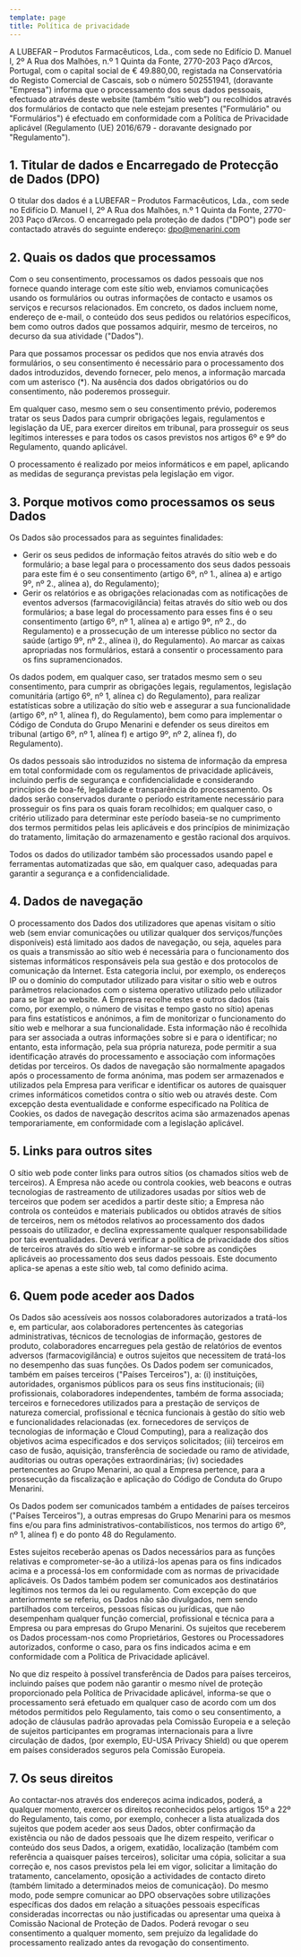 ```yaml
---
template: page
title: Política de privacidade
---
```

A LUBEFAR – Produtos Farmacêuticos, Lda., com sede no Edifício D. Manuel I, 2º A Rua dos Malhões, n.º 1 Quinta da Fonte, 2770-203 Paço d’Arcos, Portugal, com o capital social de € 49.880,00, registada na Conservatória do Registo Comercial de Cascais, sob o número 502551941, (doravante "Empresa") informa que o processamento dos seus dados pessoais, efectuado através deste website (também “sítio web”) ou recolhidos através dos formulários de contacto que nele estejam presentes ("Formulário" ou "Formulários") é efectuado em conformidade com a Política de Privacidade aplicável (Regulamento (UE) 2016/679 - doravante designado por "Regulamento").


## 1. Titular de dados e Encarregado de Protecção de Dados (DPO)

O titular dos dados é a LUBEFAR – Produtos Farmacêuticos, Lda., com sede no Edifício D. Manuel I, 2º A Rua dos Malhões, n.º 1 Quinta da Fonte, 2770-203 Paço d’Arcos. O encarregado pela proteção de dados ("DPO") pode ser contactado através do seguinte endereço: [dpo@menarini.com](mailto:dpo@menarini.com)


## 2. Quais os dados que processamos

Com o seu consentimento, processamos os dados pessoais que nos fornece quando interage com este sítio web, enviamos comunicações usando os formulários ou outras informações de contacto e usamos os serviços e recursos relacionados. Em concreto, os dados incluem nome, endereço de e-mail, o conteúdo dos seus pedidos ou relatórios específicos, bem como outros dados que possamos adquirir, mesmo de terceiros, no decurso da sua atividade ("Dados").

Para que possamos processar os pedidos que nos envia através dos formulários, o seu consentimento é necessário para o processamento dos dados introduzidos, devendo fornecer, pelo menos, a informação marcada com um asterisco (*). Na ausência dos dados obrigatórios ou do consentimento, não poderemos prosseguir. 

Em qualquer caso, mesmo sem o seu consentimento prévio, poderemos tratar os seus Dados para cumprir obrigações legais, regulamentos e legislação da UE, para exercer direitos em tribunal, para prosseguir os seus legítimos interesses e para todos os casos previstos nos artigos 6º e 9º do Regulamento, quando aplicável. 

O processamento é realizado por meios informáticos e em papel, aplicando as medidas de segurança previstas pela legislação em vigor.


## 3. Porque motivos como processamos os seus Dados

Os Dados são processados para as seguintes finalidades: 
* Gerir os seus pedidos de informação feitos através do sítio web e do formulário; a base legal para o processamento dos seus dados pessoais para este fim é o seu consentimento (artigo 6º, nº 1., alínea a) e artigo 9º, nº 2., alínea a), do Regulamento); 
* Gerir os relatórios e as obrigações relacionadas com as notificações de eventos adversos (farmacovigilância) feitas através do sítio web ou dos formulários; a base legal do processamento para esses fins é o seu consentimento (artigo 6º, nº 1, alínea a) e artigo 9º, nº 2., do Regulamento) e a prossecução de um interesse público no sector da saúde (artigo 9º, nº 2., alínea i), do Regulamento).
Ao marcar as caixas apropriadas nos formulários, estará a consentir o processamento para os fins supramencionados.

Os dados podem, em qualquer caso, ser tratados mesmo sem o seu consentimento, para cumprir as obrigações legais, regulamentos, legislação comunitária (artigo 6º, nº 1, alínea c) do Regulamento), para realizar estatísticas sobre a utilização do sítio web e assegurar a sua funcionalidade (artigo 6º, nº 1, alínea f), do Regulamento), bem como para implementar o Código de Conduta do Grupo Menarini e defender os seus direitos em tribunal (artigo 6º, nº 1, alínea f) e artigo 9º, nº 2, alínea f), do Regulamento).

Os dados pessoais são introduzidos no sistema de informação da empresa em total conformidade com os regulamentos de privacidade aplicáveis, incluindo perfis de segurança e confidencialidade e considerando princípios de boa-fé, legalidade e transparência do processamento. Os dados serão conservados durante o período estritamente necessário para prosseguir os fins para os quais foram recolhidos; em qualquer caso, o critério utilizado para determinar este período baseia-se no cumprimento dos termos permitidos pelas leis aplicáveis e dos princípios de minimização do tratamento, limitação do armazenamento e gestão racional dos arquivos.

Todos os dados do utilizador também são processados usando papel e ferramentas automatizadas que são, em qualquer caso, adequadas para garantir a segurança e a confidencialidade.

## 4. Dados de navegação 

O processamento dos Dados dos utilizadores que apenas visitam o sítio web (sem enviar comunicações ou utilizar qualquer dos serviços/funções disponíveis) está limitado aos dados de navegação, ou seja, aqueles para os quais a transmissão ao sítio web é necessária para o funcionamento dos sistemas informáticos responsáveis pela sua gestão e dos protocolos de comunicação da Internet. Esta categoria inclui, por exemplo, os endereços IP ou o domínio do computador utilizado para visitar o sítio web e outros parâmetros relacionados com o sistema operativo utilizado pelo utilizador para se ligar ao website. A Empresa recolhe estes e outros dados (tais como, por exemplo, o número de visitas e tempo gasto no sítio) apenas para fins estatísticos e anónimos, a fim de monitorizar o funcionamento do sítio web e melhorar a sua funcionalidade. Esta informação não é recolhida para ser associada a outras informações sobre si e para o identificar; no entanto, esta informação, pela sua própria natureza, pode permitir a sua identificação através do processamento e associação com informações detidas por terceiros. Os dados de navegação são normalmente apagados após o processamento de forma anónima, mas podem ser armazenados e utilizados pela Empresa para verificar e identificar os autores de quaisquer crimes informáticos cometidos contra o sítio web ou através deste. Com excepção desta eventualidade e conforme especificado na Política de Cookies, os dados de navegação descritos acima são armazenados apenas temporariamente, em conformidade com a legislação aplicável.  


## 5. Links para outros sites 

O sítio web pode conter links para outros sítios (os chamados sítios web de terceiros). A Empresa não acede ou controla cookies, web beacons e outras tecnologias de rastreamento de utilizadores usadas por sítios web de terceiros que podem ser acedidos a partir deste sítio; a Empresa não controla os conteúdos e materiais publicados ou obtidos através de sítios de terceiros, nem os métodos relativos ao processamento dos dados pessoais do utilizador, e declina expressamente qualquer responsabilidade por tais eventualidades. Deverá verificar a política de privacidade dos sítios de terceiros através do sítio web e informar-se sobre as condições aplicáveis ao processamento dos seus dados pessoais. Este documento aplica-se apenas a este sítio web, tal como definido acima.


## 6. Quem pode aceder aos Dados 

Os Dados são acessíveis aos nossos colaboradores autorizados a tratá-los e, em particular, aos colaboradores pertencentes às categorias administrativas, técnicos de tecnologias de informação, gestores de produto, colaboradores encarregues pela gestão de relatórios de eventos adversos (farmacovigilância) e outros sujeitos que necessitem de tratá-los no desempenho das suas funções. Os Dados podem ser comunicados, também em países terceiros ("Países Terceiros"), a: (i) instituições, autoridades, organismos públicos para os seus fins institucionais; (ii) profissionais, colaboradores independentes, também de forma associada; terceiros e fornecedores utilizados para a prestação de serviços de natureza comercial, profissional e técnica funcionais à gestão do sítio web e funcionalidades relacionadas (ex. fornecedores de serviços de tecnologias de informação e Cloud Computing), para a realização dos objetivos acima especificados e dos serviços solicitados; (iii) terceiros em caso de fusão, aquisição, transferência de sociedade ou ramo de atividade, auditorias ou outras operações extraordinárias; (iv) sociedades pertencentes ao Grupo Menarini, ao qual a Empresa pertence, para a prossecução da fiscalização e aplicação do Código de Conduta do Grupo Menarini.

Os Dados podem ser comunicados também a entidades de países terceiros ("Países Terceiros"), a outras empresas do Grupo Menarini para os mesmos fins e/ou para fins administrativos-contabilísticos, nos termos do artigo 6º, nº 1, alínea f) e do ponto 48 do Regulamento.

Estes sujeitos receberão apenas os Dados necessários para as funções relativas e comprometer-se-ão a utilizá-los apenas para os fins indicados acima e a processá-los em conformidade com as normas de privacidade aplicáveis. Os Dados também podem ser comunicados aos destinatários legítimos nos termos da lei ou regulamento. Com excepção do que anteriormente se referiu, os Dados não são divulgados, nem sendo partilhados com terceiros, pessoas físicas ou jurídicas, que não desempenham qualquer função comercial, profissional e técnica para a Empresa ou para empresas do Grupo Menarini. Os sujeitos que receberem os Dados processam-nos como Proprietários, Gestores ou Processadores autorizados, conforme o caso, para os fins indicados acima e em conformidade com a Política de Privacidade aplicável.

No que diz respeito à possível transferência de Dados para países terceiros, incluindo países que podem não garantir o mesmo nível de proteção proporcionado pela Política de Privacidade aplicável, informa-se que o processamento será efetuado em qualquer caso de acordo com um dos métodos permitidos pelo Regulamento, tais como o seu consentimento, a adoção de cláusulas padrão aprovadas pela Comissão Europeia e a seleção de sujeitos participantes em programas internacionais para a livre circulação de dados, (por exemplo, EU-USA Privacy Shield) ou que operem em países considerados seguros pela Comissão Europeia.


## 7. Os seus direitos

Ao contactar-nos através dos endereços acima indicados, poderá, a qualquer momento, exercer os direitos reconhecidos pelos artigos 15º a 22º do Regulamento, tais como, por exemplo, conhecer a lista atualizada dos sujeitos que podem aceder aos seus Dados, obter confirmação da existência ou não de dados pessoais que lhe dizem respeito, verificar o conteúdo dos seus Dados, a origem, exatidão, localização (também com referência a quaisquer países terceiros), solicitar uma cópia, solicitar a sua correção e, nos casos previstos pela lei em vigor, solicitar a limitação do tratamento, cancelamento, oposição a actividades de contacto direto (também limitado a determinados meios de comunicação). Do mesmo modo, pode sempre comunicar ao DPO observações sobre utilizações específicas dos dados em relação a situações pessoais específicas consideradas incorrectas ou não justificadas ou apresentar uma queixa à Comissão Nacional de Proteção de Dados. Poderá revogar o seu consentimento a qualquer momento, sem prejuízo da legalidade do processamento realizado antes da revogação do consentimento. 